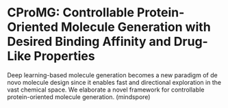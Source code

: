 # CProMG: Controllable Protein-Oriented Molecule Generation with Desired Binding Affinity and Drug-Like Properties

Deep learning-based molecule generation becomes a new paradigm of de novo molecule design since it enables fast and directional exploration in the vast chemical space. We elaborate a novel framework for controllable protein-oriented molecule generation. (mindspore)

<!-- Here is the overview of the CProMG framework. -->

<!-- ## Installation

We build the model in the following environment.

| Main Package | Version |
| ------------ | ------- |
| Python       | 3.9.15  |
| Pytorch      | 1.12.1  |
| PyG          | 2.2.0   |
| CUDA         | 10.2    |
| RDKit        | 2022.03 |

You can build your environment manually or through a yaml file.

### YAML file

```bash
conda env create -f env_CProMG.yml
conda activate CProMG
```

### Manually

```bash
# Create conda environment
conda create -n CProMG python=3.9
conda activate CProMG

# Install Pytorch (CUDA 10.2)
conda install pytorch==1.12.1 cudatoolkit=10.2 -c pytorch

# Install PyG (>=2.x)
conda install pyg -c pyg

# Install other toolkit, like lmdb,openbabel,rdkit...
conda/pip install ...

```

## Datasets

Download datasets in [Zenodo](https://doi.org/10.5281/zenodo.7737709)

## Training

Use this command to train the model.

```bash
python train.py --config  ./configs/CProMG-VQS.yml 
```

You can also modify the configuration file to train the model with different parameters.

## Pretrained model

We provided the following two pre-trained models in [Zenodo](https://doi.org/10.5281/zenodo.7737709)

- CProMG-VQS
- CProMG-VQSLT

Place the pretrained model (e.g. CProMG-VQS) under the `/pretrained` folder and run the following code to generate small molecules for a protein pocket.

```bash
python gen.py --config ./configs/CProMG-VQS.yml --input ./data/test/1/pocket.pdb --model ./pretrained/CProMG-VQS.pt
``` -->
